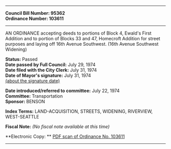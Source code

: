 * * * * *  
  
**Council Bill Number: [](#h0)[](#h2)95362**   
**Ordinance Number: 103611**  
  
* * * * *  
  
AN ORDINANCE accepting deeds to portions of Block 4, Ewald's First Addition and to portion of Blocks 33 and 47, Homecroft Addition for street purposes and laying off 16th Avenue Southwest. (16th Avenue Southwest Widening)  
  
**Status:** Passed   
**Date passed by Full Council:** July 29, 1974   
**Date filed with the City Clerk:** July 31, 1974   
**Date of Mayor's signature:** July 31, 1974   
[(about the signature date)](/~public/approvaldate.htm)   
  
  
**Date introduced/referred to committee:** July 22, 1974   
**Committee:** Transportation   
**Sponsor:** BENSON   
  
**Index Terms:** LAND-ACQUISITION, STREETS, WIDENING, RIVERVIEW, WEST-SEATTLE  
  
**Fiscal Note:** *(No fiscal note available at this time)*  
  
**Electronic Copy: ** [PDF scan of Ordinance No. 103611](/~archives/Ordinances/Ord_103611.pdf)  
  
* * * * *  
